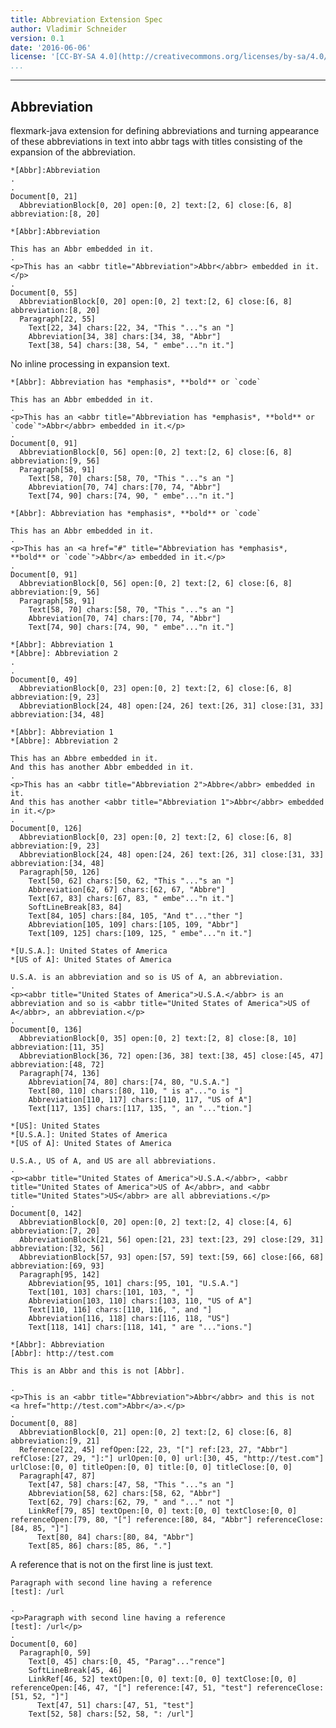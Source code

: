 ```yaml
---
title: Abbreviation Extension Spec
author: Vladimir Schneider
version: 0.1
date: '2016-06-06'
license: '[CC-BY-SA 4.0](http://creativecommons.org/licenses/by-sa/4.0/)'
...
```


---

## Abbreviation

flexmark-java extension for defining abbreviations and turning
appearance of these abbreviations in text into abbr tags with titles
consisting of the expansion of the abbreviation.

```````````````````````````````` example Abbreviation: 1
*[Abbr]:Abbreviation
.
.
Document[0, 21]
  AbbreviationBlock[0, 20] open:[0, 2] text:[2, 6] close:[6, 8] abbreviation:[8, 20]
````````````````````````````````


```````````````````````````````` example Abbreviation: 2
*[Abbr]:Abbreviation

This has an Abbr embedded in it.
.
<p>This has an <abbr title="Abbreviation">Abbr</abbr> embedded in it.</p>
.
Document[0, 55]
  AbbreviationBlock[0, 20] open:[0, 2] text:[2, 6] close:[6, 8] abbreviation:[8, 20]
  Paragraph[22, 55]
    Text[22, 34] chars:[22, 34, "This "..."s an "]
    Abbreviation[34, 38] chars:[34, 38, "Abbr"]
    Text[38, 54] chars:[38, 54, " embe"..."n it."]
````````````````````````````````


No inline processing in expansion text.

```````````````````````````````` example Abbreviation: 3
*[Abbr]: Abbreviation has *emphasis*, **bold** or `code`

This has an Abbr embedded in it.
.
<p>This has an <abbr title="Abbreviation has *emphasis*, **bold** or `code`">Abbr</abbr> embedded in it.</p>
.
Document[0, 91]
  AbbreviationBlock[0, 56] open:[0, 2] text:[2, 6] close:[6, 8] abbreviation:[9, 56]
  Paragraph[58, 91]
    Text[58, 70] chars:[58, 70, "This "..."s an "]
    Abbreviation[70, 74] chars:[70, 74, "Abbr"]
    Text[74, 90] chars:[74, 90, " embe"..."n it."]
````````````````````````````````


```````````````````````````````` example(Abbreviation: 4) options(links)
*[Abbr]: Abbreviation has *emphasis*, **bold** or `code`

This has an Abbr embedded in it.
.
<p>This has an <a href="#" title="Abbreviation has *emphasis*, **bold** or `code`">Abbr</a> embedded in it.</p>
.
Document[0, 91]
  AbbreviationBlock[0, 56] open:[0, 2] text:[2, 6] close:[6, 8] abbreviation:[9, 56]
  Paragraph[58, 91]
    Text[58, 70] chars:[58, 70, "This "..."s an "]
    Abbreviation[70, 74] chars:[70, 74, "Abbr"]
    Text[74, 90] chars:[74, 90, " embe"..."n it."]
````````````````````````````````


```````````````````````````````` example Abbreviation: 5
*[Abbr]: Abbreviation 1
*[Abbre]: Abbreviation 2
.
.
Document[0, 49]
  AbbreviationBlock[0, 23] open:[0, 2] text:[2, 6] close:[6, 8] abbreviation:[9, 23]
  AbbreviationBlock[24, 48] open:[24, 26] text:[26, 31] close:[31, 33] abbreviation:[34, 48]
````````````````````````````````


```````````````````````````````` example Abbreviation: 6
*[Abbr]: Abbreviation 1
*[Abbre]: Abbreviation 2

This has an Abbre embedded in it.
And this has another Abbr embedded in it.
.
<p>This has an <abbr title="Abbreviation 2">Abbre</abbr> embedded in it.
And this has another <abbr title="Abbreviation 1">Abbr</abbr> embedded in it.</p>
.
Document[0, 126]
  AbbreviationBlock[0, 23] open:[0, 2] text:[2, 6] close:[6, 8] abbreviation:[9, 23]
  AbbreviationBlock[24, 48] open:[24, 26] text:[26, 31] close:[31, 33] abbreviation:[34, 48]
  Paragraph[50, 126]
    Text[50, 62] chars:[50, 62, "This "..."s an "]
    Abbreviation[62, 67] chars:[62, 67, "Abbre"]
    Text[67, 83] chars:[67, 83, " embe"..."n it."]
    SoftLineBreak[83, 84]
    Text[84, 105] chars:[84, 105, "And t"..."ther "]
    Abbreviation[105, 109] chars:[105, 109, "Abbr"]
    Text[109, 125] chars:[109, 125, " embe"..."n it."]
````````````````````````````````


```````````````````````````````` example Abbreviation: 7
*[U.S.A.]: United States of America
*[US of A]: United States of America

U.S.A. is an abbreviation and so is US of A, an abbreviation.
.
<p><abbr title="United States of America">U.S.A.</abbr> is an abbreviation and so is <abbr title="United States of America">US of A</abbr>, an abbreviation.</p>
.
Document[0, 136]
  AbbreviationBlock[0, 35] open:[0, 2] text:[2, 8] close:[8, 10] abbreviation:[11, 35]
  AbbreviationBlock[36, 72] open:[36, 38] text:[38, 45] close:[45, 47] abbreviation:[48, 72]
  Paragraph[74, 136]
    Abbreviation[74, 80] chars:[74, 80, "U.S.A."]
    Text[80, 110] chars:[80, 110, " is a"..."o is "]
    Abbreviation[110, 117] chars:[110, 117, "US of A"]
    Text[117, 135] chars:[117, 135, ", an "..."tion."]
````````````````````````````````


```````````````````````````````` example Abbreviation: 8
*[US]: United States
*[U.S.A.]: United States of America
*[US of A]: United States of America

U.S.A., US of A, and US are all abbreviations.
.
<p><abbr title="United States of America">U.S.A.</abbr>, <abbr title="United States of America">US of A</abbr>, and <abbr title="United States">US</abbr> are all abbreviations.</p>
.
Document[0, 142]
  AbbreviationBlock[0, 20] open:[0, 2] text:[2, 4] close:[4, 6] abbreviation:[7, 20]
  AbbreviationBlock[21, 56] open:[21, 23] text:[23, 29] close:[29, 31] abbreviation:[32, 56]
  AbbreviationBlock[57, 93] open:[57, 59] text:[59, 66] close:[66, 68] abbreviation:[69, 93]
  Paragraph[95, 142]
    Abbreviation[95, 101] chars:[95, 101, "U.S.A."]
    Text[101, 103] chars:[101, 103, ", "]
    Abbreviation[103, 110] chars:[103, 110, "US of A"]
    Text[110, 116] chars:[110, 116, ", and "]
    Abbreviation[116, 118] chars:[116, 118, "US"]
    Text[118, 141] chars:[118, 141, " are "..."ions."]
````````````````````````````````


```````````````````````````````` example Abbreviation: 9
*[Abbr]: Abbreviation
[Abbr]: http://test.com

This is an Abbr and this is not [Abbr].

.
<p>This is an <abbr title="Abbreviation">Abbr</abbr> and this is not <a href="http://test.com">Abbr</a>.</p>
.
Document[0, 88]
  AbbreviationBlock[0, 21] open:[0, 2] text:[2, 6] close:[6, 8] abbreviation:[9, 21]
  Reference[22, 45] refOpen:[22, 23, "["] ref:[23, 27, "Abbr"] refClose:[27, 29, "]:"] urlOpen:[0, 0] url:[30, 45, "http://test.com"] urlClose:[0, 0] titleOpen:[0, 0] title:[0, 0] titleClose:[0, 0]
  Paragraph[47, 87]
    Text[47, 58] chars:[47, 58, "This "..."s an "]
    Abbreviation[58, 62] chars:[58, 62, "Abbr"]
    Text[62, 79] chars:[62, 79, " and "..." not "]
    LinkRef[79, 85] textOpen:[0, 0] text:[0, 0] textClose:[0, 0] referenceOpen:[79, 80, "["] reference:[80, 84, "Abbr"] referenceClose:[84, 85, "]"]
      Text[80, 84] chars:[80, 84, "Abbr"]
    Text[85, 86] chars:[85, 86, "."]
````````````````````````````````


A reference that is not on the first line is just text.

```````````````````````````````` example Abbreviation: 10
Paragraph with second line having a reference
[test]: /url

.
<p>Paragraph with second line having a reference
[test]: /url</p>
.
Document[0, 60]
  Paragraph[0, 59]
    Text[0, 45] chars:[0, 45, "Parag"..."rence"]
    SoftLineBreak[45, 46]
    LinkRef[46, 52] textOpen:[0, 0] text:[0, 0] textClose:[0, 0] referenceOpen:[46, 47, "["] reference:[47, 51, "test"] referenceClose:[51, 52, "]"]
      Text[47, 51] chars:[47, 51, "test"]
    Text[52, 58] chars:[52, 58, ": /url"]
````````````````````````````````


